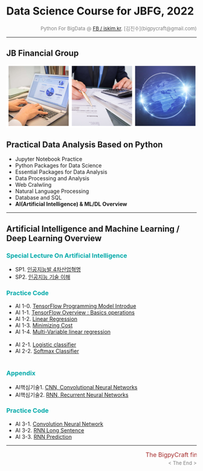 # Data Science Course for JBFG, 2022

<div align='right'><font size=2 color='gray'>Python For BigData @ <font color='blue'><a href='https://www.facebook.com/jskim.kr'>FB / jskim.kr</a></font>, [김진수](bigpycraft@gmail.com)</font></div>
<hr>

## JB Financial Group

<img src="../images/img_main_front.png">

## Practical Data Analysis Based on Python
- Jupyter Notebook Practice
- Python Packages for Data Science
- Essential Packages for Data Analysis
- Data Processing and Analysis
- Web Cralwling
- Natural Language Processing
- Database and SQL
- <b>AI(Artificial Intelligence) & ML/DL Overview</b>

<hr>

## Artificial Intelligence and  Machine Learning / Deep Learning Overview



### <font color='#00AAAA'>Special Lecture On Artificial Intelligence </font>

- SP1. [인공지능발 4차산업혁명   ][SP10]
- SP2. [인공지능 기술 이해       ][SP20]

### <font color='#00AAAA'>Practice Code</font>
- AI 1-0. [TensorFlow Programming Model Introdue     ][ML1010]
- AI 1-1. [TensorFlow Overview : Basics operations   ][ML1020]
- AI 1-2. [Linear Regression                         ][ML1030]
- AI 1-3. [Minimizing Cost                           ][ML1040]
- AI 1-4. [Multi-Variable linear regression          ][ML1050]
<br/><br/>
- AI 2-1. [Logistic classifier                       ][ML2010]
- AI 2-2. [Softmax Classifier                        ][ML2020]
<br/><br/>

### <font color='#00AAAA'>Appendix</font>

- AI핵심기술1. [CNN, Convolutional Neural Networks ][SP31] <br/>
- AI핵심기술2. [RNN, Recurrent Neural Networks     ][SP32] <br/>

### <font color='#00AAAA'>Practice Code</font>

- AI 3-1. [Convolution Neural Network                ][ML6200]
- AI 3-2. [RNN Long Sentence                         ][ML7240]
- AI 3-3. [RNN Prediction                            ][ML7250]




[SP10]:  ./documents/KMI_SP1.pdf                  "Go SP10"
[SP20]:  ./documents/KMI_SP2.pdf                  "Go SP20"
[SP31]:  ./documents/KMI_SP3-1.pdf                "Go SP31"
[SP32]:  ./documents/KMI_SP3-2.pdf                "Go SP32"

[Ready]:  #    "Getting Ready"  

[ML1010]:  https://htmlpreview.github.io/?https://github.com/bigpycraft/ds22-jbfg-mc/blob/master/notebook/mldl/BDA-ML101_TF_Intro.html                            "Go ML1010"
[ML1020]:  https://htmlpreview.github.io/?https://github.com/bigpycraft/ds22-jbfg-mc/blob/master/notebook/mldl/BDA-ML102-Basics_operations_ver2.html              "Go ML1020"
[ML1030]:  https://htmlpreview.github.io/?https://github.com/bigpycraft/ds22-jbfg-mc/blob/master/notebook/mldl/BDA-ML103-Linear_Regression.html                   "Go ML1030"
[ML1040]:  https://htmlpreview.github.io/?https://github.com/bigpycraft/ds22-jbfg-mc/blob/master/notebook/mldl/BDA-ML104-Minimizing_Cost.html                     "Go ML1040"
[ML1050]:  https://htmlpreview.github.io/?https://github.com/bigpycraft/ds22-jbfg-mc/blob/master/notebook/mldl/BDA-ML105-Multi-Variable_linear_regression.html    "Go ML1050"
[ML2010]:  https://htmlpreview.github.io/?https://github.com/bigpycraft/ds22-jbfg-mc/blob/master/notebook/mldl/BDA-ML201-Logistic_Classifier_ver2.html            "Go ML2010"
[ML2020]:  https://htmlpreview.github.io/?https://github.com/bigpycraft/ds22-jbfg-mc/blob/master/notebook/mldl/BDA-ML202-Softmax_Classifier_ver2.html             "Go ML2020"
[ML3010]:  https://htmlpreview.github.io/?https://github.com/bigpycraft/ds22-jbfg-mc/blob/master/notebook/mldl/BDA-ML301-Learning_rate_Evaluation_ver3.html       "Go ML3010"
[ML3020]:  https://htmlpreview.github.io/?https://github.com/bigpycraft/ds22-jbfg-mc/blob/master/notebook/mldl/BDA-ML302-Tensor_Manipulation_ver2.html            "Go ML3020"
[ML4010]:  https://htmlpreview.github.io/?https://github.com/bigpycraft/ds22-jbfg-mc/blob/master/notebook/mldl/BDA-ML401-Neural_Networks.html                     "Go ML4010"
[ML4020]:  https://htmlpreview.github.io/?https://github.com/bigpycraft/ds22-jbfg-mc/blob/master/notebook/mldl/BDA-ML402_Neural_Networks.html                     "Go ML4020"
[ML6200]:  https://htmlpreview.github.io/?https://github.com/bigpycraft/ds22-jbfg-mc/blob/master/notebook/mldl/BDA-ML620-CNN_Basics.html                          "Go ML6200"
[ML7240]:  https://htmlpreview.github.io/?https://github.com/bigpycraft/ds22-jbfg-mc/blob/master/notebook/mldl/BDA-ML724_RNN_Long_Sentence.html                   "Go ML7240"
[ML7250]:  https://htmlpreview.github.io/?https://github.com/bigpycraft/ds22-jbfg-mc/blob/master/notebook/mldl/BDA-ML725_RNN_Stock_Prediction_ver3.html           "Go ML7250"



<hr>
<marquee><font size=3 color='brown'>The BigpyCraft find the information to design valuable society with Technology & Craft.</font></marquee>
<div align='right'><font size=2 color='gray'> &lt; The End &gt; </font></div>
